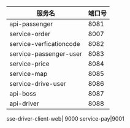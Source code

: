 服务名|端口号
--- | ---
api-passenger|8081
service-order|8007
service-verficationcode|8082
service-passenger-user|8083
service-price|8084
service-map|8085
service-drive-user|8086
api-boss|8087
api-driver|8088

sse-driver-client-web| 9000
service-pay|9001
